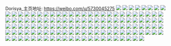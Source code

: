 Dorisya_主页地址: https://weibo.com/u/5730045275 
![](https://wx4.sinaimg.cn/mw2000/006fMGx5ly1h96mp03etoj30tz0tzqg1.jpg) 
![](https://wx4.sinaimg.cn/mw2000/006fMGx5ly1h8my7m71q8j30sg2mtqv5.jpg) 
![](https://wx4.sinaimg.cn/mw2000/006fMGx5ly1h8nk6ygc97j32c03404qr.jpg) 
![](https://wx4.sinaimg.cn/mw2000/006fMGx5ly1h8nk709g5mj30nl0nldjt.jpg) 
![](https://wx4.sinaimg.cn/mw2000/006fMGx5ly1h8my76mb88j32dc35sqv7.jpg) 
![](https://wx4.sinaimg.cn/mw2000/006fMGx5ly1h8pfgbbbn5j32c02c04qq.jpg) 
![](https://wx4.sinaimg.cn/mw2000/006fMGx5ly1h7nmizvbdxj30u00u00yk.jpg) 
![](https://wx4.sinaimg.cn/mw2000/006fMGx5ly1h7nm8eeel2j30u00u041k.jpg) 
![](https://wx4.sinaimg.cn/mw2000/006fMGx5ly1h7nmevcy3vj30u01ddq75.jpg) 
![](https://wx4.sinaimg.cn/mw2000/006fMGx5ly1h7oafuizh3j30u00u0gph.jpg) 
![](https://wx4.sinaimg.cn/mw2000/006fMGx5ly1h6seu4cxxwj30uk40y7wi.jpg) 
![](https://wx4.sinaimg.cn/mw2000/006fMGx5ly1h6seu5vp33j315o2lu7wh.jpg) 
![](https://wx4.sinaimg.cn/mw2000/006fMGx5ly1h6seu6arf2j30mr35sgs4.jpg) 
![](https://wx4.sinaimg.cn/mw2000/006fMGx5ly1h6seu7xh4uj30uk48sgua.jpg) 
![](https://wx4.sinaimg.cn/mw2000/006fMGx5ly1h6seu9nueuj30uk48r1ky.jpg) 
![](https://wx4.sinaimg.cn/mw2000/006fMGx5ly1h62y0aacxtj30u01400so.jpg) 
![](https://wx4.sinaimg.cn/mw2000/006fMGx5ly1h62y0bh1doj30u00u0416.jpg) 
![](https://wx4.sinaimg.cn/mw2000/006fMGx5ly1h62y0fw1d3j317z0u04av.jpg) 
![](https://wx4.sinaimg.cn/mw2000/006fMGx5ly1h62y0jene8j30u00u0tdj.jpg) 
![](https://wx4.sinaimg.cn/mw2000/006fMGx5ly1h62y0qq86mj315j0u0dot.jpg) 
![](https://wx4.sinaimg.cn/mw2000/006fMGx5ly1h62y0t9eicj31400u0q54.jpg) 
![](https://wx4.sinaimg.cn/mw2000/006fMGx5ly1h62y0xp43lj30u011gqct.jpg) 
![](https://wx4.sinaimg.cn/mw2000/006fMGx5ly1h5y9dr9ldcj30j60j6aa5.jpg) 
![](https://wx4.sinaimg.cn/mw2000/006fMGx5ly1h5fiwgibgxj30u00u0gqe.jpg) 
![](https://wx4.sinaimg.cn/mw2000/006fMGx5ly1h5er8pzkxbj30u00u0ae0.jpg) 
![](https://wx4.sinaimg.cn/mw2000/006fMGx5ly1h5er6bdkwyj30u00u0aie.jpg) 
![](https://wx4.sinaimg.cn/mw2000/006fMGx5ly1h5fij2lynbj30u00u07af.jpg) 
![](https://wx4.sinaimg.cn/mw2000/006fMGx5ly1h5er8q9uzbj30u01uo47q.jpg) 
![](https://wx4.sinaimg.cn/mw2000/006fMGx5ly1h5epz5lal7j30u019udns.jpg) 
![](https://wx4.sinaimg.cn/mw2000/006fMGx5gy1h4igrx86ebj32c02c01ky.jpg) 
![](https://wx4.sinaimg.cn/mw2000/006fMGx5gy1h4igs2i8cdj32c02c0hdt.jpg) 
![](https://wx4.sinaimg.cn/mw2000/006fMGx5gy1h4igu07sf8j30sj0sj7bv.jpg) 
![](https://wx4.sinaimg.cn/mw2000/006fMGx5gy1h4igs9spyej32c02c0e81.jpg) 
![](https://wx4.sinaimg.cn/mw2000/006fMGx5ly1h47jc2cttaj30u01nj48g.jpg) 
![](https://wx4.sinaimg.cn/mw2000/006fMGx5gy1h3c8hnvprwj30u00k0tay.jpg) 
![](https://wx4.sinaimg.cn/mw2000/006fMGx5ly1h14uomxfdjj30qo0j5t9k.jpg) 
![](https://wx4.sinaimg.cn/mw2000/006fMGx5ly1h14ungcx59j32o03k01l2.jpg) 
![](https://wx4.sinaimg.cn/mw2000/006fMGx5ly1gzejojzh8zj30u00u00zj.jpg) 
![](https://wx4.sinaimg.cn/mw2000/006fMGx5ly1gzejolzvpwj30u00u0111.jpg) 
![](https://wx4.sinaimg.cn/mw2000/006fMGx5gy1gz5wwedt5nj32dr1ope81.jpg) 
![](https://wx4.sinaimg.cn/mw2000/006fMGx5ly1gyx9giq8fqj30e80e8jtb.jpg) 
![](https://wx4.sinaimg.cn/mw2000/006fMGx5gy1gy3zb90qa4j30u00u0aec.jpg) 
![](https://wx4.sinaimg.cn/mw2000/006fMGx5gy1gxlm0jdkzuj30qd1bkgpn.jpg) 
![](https://wx4.sinaimg.cn/mw2000/006fMGx5gy1gxlm15wuqgj30ql0wgjts.jpg) 
![](https://wx4.sinaimg.cn/mw2000/006fMGx5ly1gvv81z733tj30qo12x3zx.jpg) 
![](https://wx4.sinaimg.cn/mw2000/006fMGx5ly1gvv827103nj30qo145q4u.jpg) 
![](https://wx4.sinaimg.cn/mw2000/006fMGx5ly1gvv85tqx11j30qe18qq4o.jpg) 
![](https://wx4.sinaimg.cn/mw2000/006fMGx5ly1gv5ptmzgk2j60u00u0t9e02.jpg) 
![](https://wx4.sinaimg.cn/mw2000/006fMGx5ly1gv5ptn7c6cj60u00u0q4802.jpg) 
![](https://wx4.sinaimg.cn/mw2000/006fMGx5ly1gv5ptnnvgfj60u00u0dgs02.jpg) 
![](https://wx4.sinaimg.cn/mw2000/006fMGx5ly1gueuzxstavj616d0u0jzc02.jpg) 
![](https://wx4.sinaimg.cn/mw2000/006fMGx5ly1gtacinzvvdj32dr1op1k0.jpg) 
![](https://wx4.sinaimg.cn/mw2000/006fMGx5ly1gsfhmo64rbj30qi07lwey.jpg) 
![](https://wx4.sinaimg.cn/mw2000/006fMGx5ly1gsfhlen74aj30oz1f6afy.jpg) 
![](https://wx4.sinaimg.cn/mw2000/006fMGx5ly1gsdbroogjtj32db35snpi.jpg) 
![](https://wx4.sinaimg.cn/mw2000/006fMGx5ly1gsdbuzkjj4j30qo12iwef.jpg) 
![](https://wx4.sinaimg.cn/mw2000/006fMGx5ly1gsdbrrdf2uj32db35s4qu.jpg) 
![](https://wx4.sinaimg.cn/mw2000/006fMGx5ly1gsdbryn3f3j33k02o0u0z.jpg) 
![](https://wx4.sinaimg.cn/mw2000/006fMGx5ly1gsdbruxu08j335s2vrx6w.jpg) 
![](https://wx4.sinaimg.cn/mw2000/006fMGx5ly1gsdbrwmefkj31hc1cnb2a.jpg) 
![](https://wx4.sinaimg.cn/mw2000/006fMGx5ly1grsmd0e2awj318g0tmk06.jpg) 
![](https://wx4.sinaimg.cn/mw2000/006fMGx5ly1grsmd1ipknj317f0u0tgb.jpg) 
![](https://wx4.sinaimg.cn/mw2000/006fMGx5ly1grsmd2o126j31dj0u0thw.jpg) 
![](https://wx4.sinaimg.cn/mw2000/006fMGx5ly1grsmd3fe1hj30u018pn22.jpg) 
![](https://wx4.sinaimg.cn/mw2000/006fMGx5ly1grsmd4tl1sj31400u0n2x.jpg) 
![](https://wx4.sinaimg.cn/mw2000/006fMGx5ly1grsmd595ymj30u0131aee.jpg) 
![](https://wx4.sinaimg.cn/mw2000/006fMGx5ly1gr7ph5wp46j32o03k0b2d.jpg) 
![](https://wx4.sinaimg.cn/mw2000/006fMGx5ly1gq4c6ojlhij32dc35she0.jpg) 
![](https://wx4.sinaimg.cn/mw2000/006fMGx5ly1gq4c6zjvnwj335s2dcx6v.jpg) 
![](https://wx4.sinaimg.cn/mw2000/006fMGx5ly1gq4c74oy76j31w22iqkjn.jpg) 
![](https://wx4.sinaimg.cn/mw2000/006fMGx5ly1gq4c7bxr0ij335s2dc7wm.jpg) 
![](https://wx4.sinaimg.cn/mw2000/006fMGx5ly1gq4c7huy6lj32dc2dcu10.jpg) 
![](https://wx4.sinaimg.cn/mw2000/006fMGx5ly1gq4c7lsg6lj31z41hcqv6.jpg) 
![](https://wx4.sinaimg.cn/mw2000/006fMGx5ly1gq4c7ub3fsj32dc35skjr.jpg) 
![](https://wx4.sinaimg.cn/mw2000/006fMGx5ly1gq4c83jcozj335s2dcx6v.jpg) 
![](https://wx4.sinaimg.cn/mw2000/006fMGx5ly1gq4c855362j30oo0ooqb0.jpg) 
![](https://wx4.sinaimg.cn/mw2000/006fMGx5ly1gobrv5st2gj32dr1opu0x.jpg) 
![](https://wx4.sinaimg.cn/mw2000/006fMGx5ly1gnjoawijkgj32dr1opqv5.jpg) 
![](https://wx4.sinaimg.cn/mw2000/006fMGx5ly1gmuk5qbcq9j33k02o0e84.jpg) 
![](https://wx4.sinaimg.cn/mw2000/006fMGx5ly1gmuk4cppj9j30u00u0grm.jpg) 
![](https://wx4.sinaimg.cn/mw2000/006fMGx5ly1gmukolxoy4j30u00u00zq.jpg) 
![](https://wx4.sinaimg.cn/mw2000/006fMGx5ly1gmuk4e01f8j30u00u0wi4.jpg) 
![](https://wx4.sinaimg.cn/mw2000/006fMGx5ly1gmuk4dpcrkj30u00u0n3t.jpg) 
![](https://wx4.sinaimg.cn/mw2000/006fMGx5ly1gmuklq3py7j30qo0b1q56.jpg) 
![](https://wx4.sinaimg.cn/mw2000/006fMGx5ly1gmnh3e9oaij30on1hc4oi.jpg) 
![](https://wx4.sinaimg.cn/mw2000/006fMGx5ly1gl852goiwjj30th0tqwgy.jpg) 
![](https://wx4.sinaimg.cn/mw2000/006fMGx5ly1gfpwvohu9uj30ju0jugoe.jpg) 
![](https://wx4.sinaimg.cn/mw2000/006fMGx5ly1gfpwvoyu91j31hc0u0aj4.jpg) 
![](https://wx4.sinaimg.cn/mw2000/006fMGx5ly1gfqkf9idg6j30qo0fxmzi.jpg) 
![](https://wx4.sinaimg.cn/mw2000/006fMGx5ly1gfgp1x3tmej30og1bstc6.jpg) 
![](https://wx4.sinaimg.cn/mw2000/006fMGx5ly1geuiwse850j315u15un5b.jpg) 
![](https://wx4.sinaimg.cn/mw2000/006fMGx5ly1geuiwu5puqj31mc1mcu0x.jpg) 
![](https://wx4.sinaimg.cn/mw2000/006fMGx5ly1geuiww2k4ej31mc1mckjm.jpg) 
![](https://wx4.sinaimg.cn/mw2000/006fMGx5ly1geq0eohvuqj31nc1gswpn.jpg) 
![](https://wx4.sinaimg.cn/mw2000/006fMGx5ly1geipdn8mchj30ty0rwama.jpg) 
![](https://wx4.sinaimg.cn/mw2000/006fMGx5ly1gcdizz4fraj30tl10a7fp.jpg) 
![](https://wx4.sinaimg.cn/mw2000/006fMGx5ly1gbi8xkd7q1j31rl1rlhdt.jpg) 
![](https://wx4.sinaimg.cn/mw2000/006fMGx5ly1gbi8xkz2guj30u00u0afd.jpg) 
![](https://wx4.sinaimg.cn/mw2000/006fMGx5ly1gagt6kqazbj30qo0e141a.jpg) 
![](https://wx4.sinaimg.cn/mw2000/006fMGx5ly1gagd5daclqj30u00u0ww9.jpg) 
![](https://wx4.sinaimg.cn/mw2000/006fMGx5ly1gagd5eg1wbj30u00u0tsp.jpg) 
![](https://wx4.sinaimg.cn/mw2000/006fMGx5ly1gagd5fsenxj30u00u07om.jpg) 
![](https://wx4.sinaimg.cn/mw2000/006fMGx5ly1gagb4xga6gj31t00u0x4t.jpg) 
![](https://wx4.sinaimg.cn/mw2000/006fMGx5ly1g9hcu94wosj30xr0u0wo8.jpg) 
![](https://wx4.sinaimg.cn/mw2000/006fMGx5ly1g9hcu9vty1j30ut0u07bv.jpg) 
![](https://wx4.sinaimg.cn/mw2000/006fMGx5ly1g9hdxeu2l1j30u01gqake.jpg) 
![](https://wx4.sinaimg.cn/mw2000/006fMGx5ly1g9hcx7qezvj30u012kn3j.jpg) 
![](https://wx4.sinaimg.cn/mw2000/006fMGx5ly1g9hcub6d34j30r80o5gth.jpg) 
![](https://wx4.sinaimg.cn/mw2000/006fMGx5ly1g9hcubur4dj30s6140qfq.jpg) 
![](https://wx4.sinaimg.cn/mw2000/006fMGx5ly1g8uglxol4bj30u01j1wio.jpg) 
![](https://wx4.sinaimg.cn/mw2000/006fMGx5ly1g8uglz3mzuj30u011077b.jpg) 
![](https://wx4.sinaimg.cn/mw2000/006fMGx5ly1g8uglylnf5j30qa1kwk2q.jpg) 
![](https://wx4.sinaimg.cn/mw2000/006fMGx5ly1g8tduq1xsyj31t00u013p.jpg) 
![](https://wx4.sinaimg.cn/mw2000/006fMGx5ly1g8tdvakaubj30xc0p044p.jpg) 
![](https://wx4.sinaimg.cn/mw2000/006fMGx5ly1g8tezhv69hj30q00r24b5.jpg) 
![](https://wx4.sinaimg.cn/mw2000/006fMGx5ly1g78mv5dwjmj30qo12gaa1.jpg) 
![](https://wx4.sinaimg.cn/mw2000/006fMGx5ly1g78mxb22yej30qo0nvgn9.jpg) 
![](https://wx4.sinaimg.cn/mw2000/006fMGx5ly1g78mv5rhccj30qo140mx5.jpg) 
![](https://wx4.sinaimg.cn/mw2000/006fMGx5ly1g5x4do3781j30hs0qomxp.jpg) 
![](https://wx4.sinaimg.cn/mw2000/006fMGx5ly1g5x4dod2otj30hs0qot9c.jpg) 
![](https://wx4.sinaimg.cn/mw2000/006fMGx5ly1g5x4dolabaj30hs0qomy2.jpg) 
![](https://wx4.sinaimg.cn/mw2000/006fMGx5ly1g5x4doriisj30hs0qo3yy.jpg) 
![](https://wx4.sinaimg.cn/mw2000/006fMGx5ly1g5x4dp2pg5j30hs0qojs6.jpg) 
![](https://wx4.sinaimg.cn/mw2000/006fMGx5ly1g5x4dpbxj0j30hs0qo0to.jpg) 
![](https://wx4.sinaimg.cn/mw2000/006fMGx5ly1g5q6iqxxlkj31400u076i.jpg) 
![](https://wx4.sinaimg.cn/mw2000/006fMGx5ly1g5q6ir6xn4j30qo0ekjri.jpg) 
![](https://wx4.sinaimg.cn/mw2000/006fMGx5ly1g5q6irtwn1j31400u0dhk.jpg) 
![](https://wx4.sinaimg.cn/mw2000/006fMGx5ly1g42715ytguj31400u0wje.jpg) 
![](https://wx4.sinaimg.cn/mw2000/006fMGx5ly1g3n3uulja2j31s0133k8e.jpg) 
![](https://wx4.sinaimg.cn/mw2000/006fMGx5ly1g3n3uvm0h2j31s016016j.jpg) 

